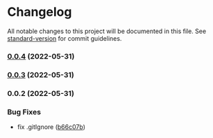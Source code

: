 # Changelog

All notable changes to this project will be documented in this file. See [standard-version](https://github.com/conventional-changelog/standard-version) for commit guidelines.

### [0.0.4](https://github.com/JongSikLim/seekbell-workspace-portal/compare/v0.0.3...v0.0.4) (2022-05-31)

### [0.0.3](https://github.com/JongSikLim/seekbell-workspace-portal/compare/v0.0.2...v0.0.3) (2022-05-31)

### 0.0.2 (2022-05-31)


### Bug Fixes

* fix .gitIgnore ([b66c07b](https://github.com/JongSikLim/seekbell-workspace-portal/commit/b66c07bc738dfbad9f72d05e0054f6db7db2aace))
